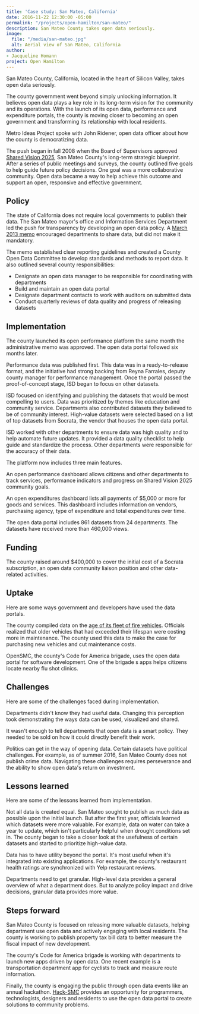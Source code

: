 ```yaml
---
title: 'Case study: San Mateo, California'
date: 2016-11-22 12:30:00 -05:00
permalink: "/projects/open-hamilton/san-mateo/"
description: San Mateo County takes open data seriously.
image:
  file: "/media/san-mateo.jpg"
  alt: Aerial view of San Mateo, California
author:
- Jacqueline Homann
project: Open Hamilton
---
```


San Mateo County, California, located in the heart of Silicon Valley, takes open data seriously.

The county government went beyond simply unlocking information. It believes open data plays a key role in its long-term vision for the community and its operations. With the launch of its open data, performance and expenditure portals, the county is moving closer to becoming an open government and transforming its relationship with local residents.

Metro Ideas Project spoke with John Ridener, open data officer about how the county is democratizing data.

The push began in fall 2008 when the Board of Supervisors approved [Shared Vision 2025](http://bos.smcgov.org/shared-vision-2025), San Mateo County's long-term strategic blueprint. After a series of public meetings and surveys, the county outlined five  goals to help guide future policy decisions. One goal was a more collaborative community. Open data became a way to help achieve this outcome and support an open, responsive and effective government.

## Policy 

The state of California does not require local governments to publish their data. The San Mateo mayor's office and Information Services Department led the push for transparency by developing an open data policy. A [March 2013 memo](https://data.smcgov.org/Government/San-Mateo-County-Open-Data-Policy/pebe-j2ye) encouraged departments to share data, but did not make it mandatory. 

The memo established clear reporting guidelines and created a County Open Data Committee to develop standards and methods to report data. It also outlined several county responsibilities:

+ Designate an open data manager to be responsible for coordinating with departments
+ Build and maintain an open data portal
+ Designate department contacts to work with auditors on submitted data
+ Conduct quarterly reviews of data quality and progress of releasing datasets

## Implementation

The county launched its open performance platform the same month the administrative memo was approved. The open data portal followed six months later. 

Performance data was published first. This data was in a ready-to-release format, and the initiative had strong backing from Reyna Farrales, deputy county manager for performance management. Once the portal passed the proof-of-concept stage, ISD began to focus on other datasets. 

ISD focused on identifying and publishing the datasets that would be most compelling to users. Data was prioritized by themes like education and community service. Departments also contributed datasets they believed to be of community interest. High-value datasets were selected based on a list of top datasets from Socrata, the vendor that houses the open data portal. 

ISD worked with other departments to ensure data was high quality and to help automate future updates. It provided a data quality checklist to help guide and standardize the process. Other departments were responsible for the accuracy of their data. 

The platform now includes three main features.

An open performance dashboard allows citizens and other departments to track services, performance indicators and progress on Shared Vision 2025 community goals.

An open expenditures dashboard lists all payments of $5,000 or more for goods and services. This dashboard includes information on vendors, purchasing agency, type of expenditure and total expenditures over time.

The open data portal includes 861 datasets from 24 departments. The datasets have received more than 460,000 views.

## Funding

The county raised around $400,000 to cover the initial cost of a Socrata subscription, an open data community liaison position and other data-related activities.

## Uptake

Here are some ways government and developers have used the data portals.

The county compiled data on the [age of its fleet of fire vehicles](https://socrata.com/blog/san-mateo-county-measures-performance-open-data/). Officials realized that older vehicles that had exceeded their lifespan were costing more in maintenance. The county used this data to make the case for purchasing new vehicles and cut maintenance costs.

OpenSMC, the county's Code for America brigade, uses the open data portal for software development. One of the brigade
s apps helps citizens locate nearby flu shot clinics.

## Challenges

Here are some of the challenges faced during implementation.

Departments didn't know they had useful data. Changing this perception took demonstrating the ways data can be used, visualized and shared.

It wasn't enough to tell departments that open data is a smart policy. They needed to be sold on how it could directly benefit their work.

Politics can get in the way of opening data. Certain datasets have political challenges. For example, as of summer 2016, San Mateo County does not publish crime data. Navigating these challenges requires perseverance and the ability to show open data's return on investment. 

## Lessons learned

Here are some of the lessons learned from implementation.

Not all data is created equal. San Mateo sought to publish as much data as possible upon the initial launch. But after the first year, officials learned which datasets were more valuable. For example, data on water can take a year to update, which isn't particularly helpful when drought conditions set in. The county began to take a closer look at the usefulness of certain datasets and started to prioritize high-value data. 

Data has to have utility beyond the portal. It's most useful when it's integrated into existing applications. For example, the county's restaurant health ratings are synchronized with Yelp restaurant reviews. 

Departments need to get granular. High-level data provides a general overview of what a department does. But to analyze policy impact and drive decisions, granular data provides more value. 

## Steps forward

San Mateo County is focused on releasing more valuable datasets, helping department use open data and actively engaging with local residents. The county is working to publish property tax bill data to better measure the fiscal impact of new development.

The county's Code for America brigade is working with departments to launch new apps driven by open data. One recent example is a transportation department app for cyclists to track and measure route information.

Finally, the county is engaging the public through open data events like an annual hackathon. [Hack-SMC](http://hack-smc.org) provides an opportunity for programmers, technologists, designers and residents to use the open data portal to create solutions to community problems.
